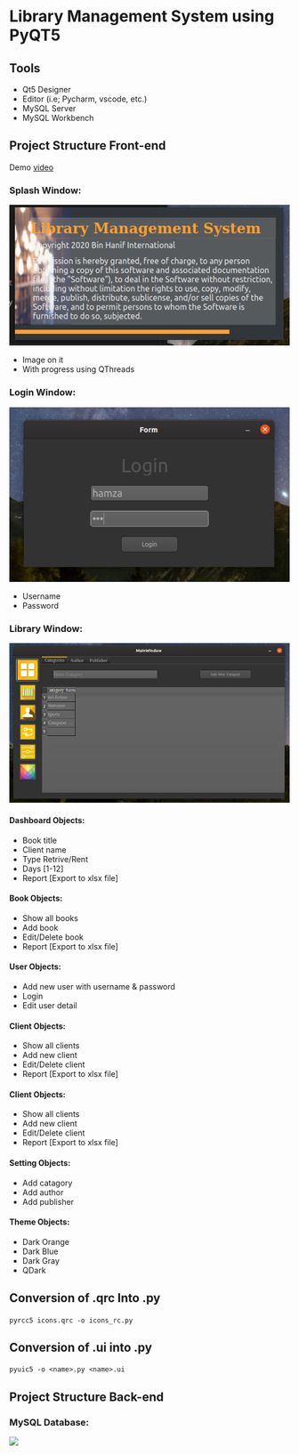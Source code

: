 # Library Management System using PyQT5

## Tools
* Qt5 Designer
* Editor (i.e; Pycharm, vscode, etc.)
* MySQL Server
* MySQL Workbench


## Project Structure Front-end
Demo [video](https://www.youtube.com/watch?v=q-ZsXnnRpBo)

### Splash Window:
![]( test_images/splash.png )


* Image on it 
* With progress using QThreads


### Login Window:
![]( test_images/login.png )


* Username
* Password

### Library Window:
![]( test_images/library.png )


#### Dashboard Objects:
* Book title
* Client name
* Type Retrive/Rent
* Days [1-12]
* Report [Export to xlsx file]

#### Book Objects:
* Show all books
* Add book
* Edit/Delete book
* Report [Export to xlsx file]

#### User Objects:
* Add new user with username & password
* Login
* Edit user detail

#### Client Objects:
* Show all clients
* Add new client
* Edit/Delete client
* Report [Export to xlsx file]

#### Client Objects:
* Show all clients
* Add new client
* Edit/Delete client
* Report [Export to xlsx file]

#### Setting Objects:
* Add catagory
* Add author
* Add publisher

#### Theme Objects:
* Dark Orange
* Dark Blue
* Dark Gray
* QDark


## Conversion of .qrc Into .py
```pyrcc5 icons.qrc -o icons_rc.py```

## Conversion of <name>.ui into <name>.py
```pyuic5 -o <name>.py <name>.ui```

## Project Structure Back-end

### MySQL Database:

![]( test_images/sql.png )


